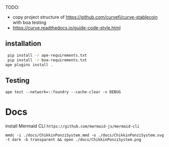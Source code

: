 TODO:
- copy project structure of https://github.com/curvefi/curve-stablecoin with boa testing
- https://curve.readthedocs.io/guide-code-style.html


## installation

```bash
 pip install -r ape-requirements.txt   
 pip install -r boa-requirements.txt   
ape plugins install .
```
## Testing
`ape test --network=::foundry --cache-clear -v DEBUG`

# Docs
install Mermaid CLI
`https://github.com/mermaid-js/mermaid-cli`

`mmdc -i ./docs/ChikkinPonziSystem.mmd -o ./docs/ChikkinPonziSystem.svg -t dark -b transparent && open ./docs/ChikkinPonziSystem.png `